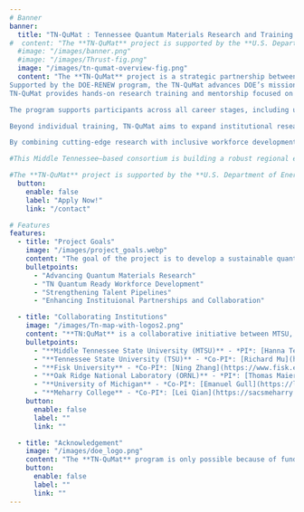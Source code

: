 ```yaml
---
# Banner
banner:
  title: "TN-QuMat : Tennessee Quantum Materials Research and Training Program"
#  content: "The **TN-QuMat** project is supported by the **U.S. Department of Energy (DOE) Researching New Energy Sciences Workforce (RENEW) initiative**, which aims to develop a skilled and diverse workforce in critical areas of national research. **TN-QuMat** is a collaborative initiative between **MTSU** (PI Hanna Terletska, Co-PI, John Villanova), **TSU**, (Co-PI Richard Mu), **Fisk University** (Co-PI Ning Zhang) and **Oak Ridge National Laboratory** (PI Thomas Maier, Co-PI Tom Berlijn)."
  #image: "/images/banner.png"
  #image: "/images/Thrust-fig.png"
  image: "/images/tn-qumat-overview-fig.png"
  content: "The **TN-QuMat** project is a strategic partnership between **MTSU**, **TSU**, **Fisk University**, **Meharry College**, and **Oak Ridge National Laboratory (ORNL)**.
Supported by the DOE-RENEW program, the TN-QuMat advances DOE’s mission by developing a skilled and diverse workforce in quantum science, an area critical to the nation’s scientific and technological importance.
TN-QuMat provides hands-on research training and mentorship focused on three major thrusts in quantum materials science: 1) Theoretical modeling, 2) First-principles simulations, and 3) Experimental synthesis and characterization of quantum materials.

The program supports participants across all career stages, including undergraduate and graduate students, postdoctoral researchers, and faculty. Trainees benefit from structured research opportunities, internships at ORNL, and multi-tiered mentoring from both academic and national lab scientists.

Beyond individual training, TN-QuMat aims to expand institutional research capacity in quantum science by investing in faculty development, fostering inter-institutional collaboration, and deepening strategic partnerships with ORNL.

By combining cutting-edge research with inclusive workforce development, TN-QuMat is cultivating a robust, diverse quantum-ready talent pipeline and accelerating regional innovation in quantum materials."

#This Middle Tennessee–based consortium is building a robust regional ecosystem for quantum research, education, and workforce development, empowering students, postdocs, and faculty across career stages through hands-on training, mentoring, and national lab collaboration."

#The **TN-QuMat** project is supported by the **U.S. Department of Energy (DOE) Researching New Energy Sciences Workforce (RENEW) initiative**, which aims to develop a skilled and diverse workforce in critical areas of national research. **TN-QuMat** is a collaborative initiative between **MTSU** (PI Hanna Terletska, Co-PI, John Villanova), **TSU**, (Co-PI Richard Mu), **Fisk University** (Co-PI Ning Zhang) and **Oak Ridge National Laboratory** (PI Thomas Maier, Co-PI Tom Berlijn)."
  button:
    enable: false
    label: "Apply Now!"
    link: "/contact"

# Features
features:
  - title: "Project Goals"
    image: "/images/project_goals.webp"
    content: "The goal of the project is to develop a sustainable quantum-ready workforce in Tennessee, focusing on advancing research, training, and interinstituional collaboration. The project is structured around four key thrusts:"
    bulletpoints:
      - "Advancing Quantum Materials Research"
      - "TN Quantum Ready Workforce Development"
      - "Strengthening Talent Pipelines"
      - "Enhancing Instituional Partnerships and Collaboration"

  - title: "Collaborating Institutions"
    image: "/images/Tn-map-with-logos2.png"
    content: "**TN:QuMat** is a collaborative initiative between MTSU, TSU, Fisk University and ORNL integrating resources and expertise to position Tennessee as a hub for quantum research, education and workforce development."
    bulletpoints:
      - "**Middle Tennessee State University (MTSU)** - *PI*: [Hanna Terletska](https://w1.mtsu.edu/faculty/hanna-terletska), *Co-PI*: [John Villanova](https://w1.mtsu.edu/faculty/john-villanova)"
      - "**Tennessee State University (TSU)** - *Co-PI*: [Richard Mu](https://www.tnstate.edu/tigerinstitute/richard-mu.aspx)"
      - "**Fisk University** - *Co-PI*: [Ning Zhang](https://www.fisk.edu/directory/ning-zhang/)"
      - "**Oak Ridge National Laboratory (ORNL)** - *PI*: [Thomas Maier](https://www.ornl.gov/staff-profile/thomas-maier), *Co-PI*: [Tom Berlijn](https://www.ornl.gov/staff-profile/tom-berlijn)"
      - "**University of Michigan** - *Co-PI*: [Emanuel Gull](https://lsa.umich.edu/physics/people/faculty/egull.html), [Sergei Iskakov](https://sites.lsa.umich.edu/gull-lab/staff-members/sergei-iskakov/)"
      - "**Meharry College** - *Co-PI*: [Lei Qian](https://sacsmeharry.org/sacs/faculty/leiqian/)"
    button:
      enable: false
      label: ""
      link: ""

  - title: "Acknowledgement"
    image: "/images/doe_logo.png"
    content: "The **TN-QuMat** program is only possible because of funds by the U.S. Department of Energy under it's RENEW Program. The team at **TN-QuMat** is thankful for the same."
    button:
      enable: false
      label: ""
      link: ""
---
```

